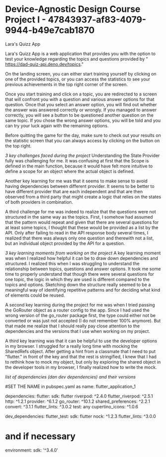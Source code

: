 # Device-Agnostic Design Course Project I - 47843937-af83-4079-9944-b49e7cab1870

Lara's Quizz App

Lara's Quizz App is a web application that provides you with the option to test your knowledge regarding the topics and questions provided by " https://dad-quiz-api.deno.dev/topics."

On the landing screen, you can either start training yourself by clicking on one of the provided topics, or you can access the statistics to see your previous achievements in the top right corner of the screen. 

Once you start training and click on a topic, you are redirected to a screen that will confront you with a question and various answer options for that question. Once that you select an answer option, you will find out whether the answer was answered correctly or wrongly. 
If you managed to answer correctly, you will see a button to be questioned another question on the same topic. If you chose the wrong answer options, you will be told and you can try your luck again with the remaining options. 

Before quitting the game for the day, make sure to check out your results on the statistic screen that you can always access by clicking on the button on the top right. 


*3 key challenges faced during the project*
Understanding the State Provider fully was challenging for me. It was confusing at first that the Scope is defined in the main function, because it would have felt more intuitive to define a scope for an object where the actual object is defined. 

Another key learning for me was that it seems to make sense to avoid having dependencies between different provider. It seems to be better to have different provider that are each independent and that are then observed from a third party that might create a logic that relies on the states of both providers in combination. 

A third challenge for me was indeed to realize that the questions were not structured in the same way as the topics. First, I somehow had assumed that the pattern would repeat and given that there are several questions for at least some topics, I thought that these would be provided as a list by the API. Only after failing to read in the API response body several times, I realized that there was always only one question and therewith not a list, but an individual object provided by the API for a question. 


*3 key learning moments from working on the project*
A key learning moment was when I realized how helpful it can be to draw down dependencies and structured. I realized this when I was struggling to understand the relationship between topics, questions and answer options. It took me some time to properly understand that though there were several questions for one topic, the logic in which they are used is different compared to the topics and options. Sketching down the structure really seemed to be a meaningful way of identifying repetitive patterns and for deciding what kind of elements could be reused. 

A second key learning during the project for me was when I tried passing the GoRouter object as a router config to the app. Since I had used the wrong version of the go_router package first, the type could either not be converted or was just not accepted (I do not remember 100% anymore). But that made me realize that I should really pay close attention to the dependencies and the versions that I use when working on my project. 

A third key learning was that it can be helpful to use the developer options in my browser. I struggled for a really long time with mocking the SharedRefs object. After getting a hint from a classmate that I need to put "flutter." in front of the key and that the rest is stringified, I knew that I had to rethink how to mock my object, but only by exploring the shared object in the developer tools in my browser, I finally realized how to write the mock. 

*list of dependencies (dan dev dependencies) and their versions*


#SET THE NAME in pubspec.yaml as
name: flutter_application_1

dependencies:
  flutter:
    sdk: flutter
  riverpod: ^2.4.0
  flutter_riverpod: ^2.5.1
  http: ^1.2.1 
  provider: ^6.1.2
  go_router: ^10.1.2
  shared_preferences: ^2.2.1
  convert: ^3.1.1
  flutter_lints: ^3.0.2
  test: any
  cupertino_icons: ^1.0.6

dev_dependencies:
  flutter_test:
    sdk: flutter
  nock: ^1.2.3
  flutter_lints: ^3.0.0

# and if necessary

environment:
  sdk: '^3.4.0'
